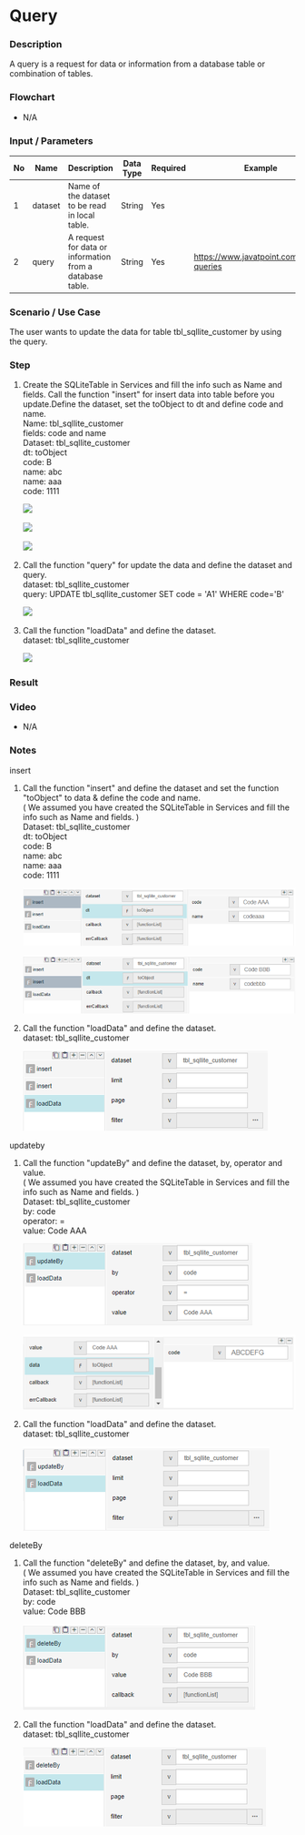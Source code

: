 # Query  

### Description

A query is a request for data or information from a database table or combination of tables.

### Flowchart

- N/A 

### Input / Parameters

| No | Name | Description | Data Type | Required | Example |
| ------ | ------ | ------ |------ | ------ | ------ |
| 1 | dataset | Name of the dataset to be read in local table. | String | Yes |
| 2 | query | A request for data or information from a database table.  | String | Yes | <a href:></a> </a> https://www.javatpoint.com/mysql-queries</a>

### Scenario / Use Case

The user wants to update the data for table tbl_sqllite_customer by using the query.

### Step

1. Create the SQLiteTable in Services and fill     the info such as Name and fields. Call the function "insert" for insert data into table before you update.Define the dataset, set the toObject to dt and define code and name.
   <br>
   Name: tbl_sqllite_customer<br>
   fields: code and name<br>
   Dataset: tbl_sqllite_customer<br>
   dt: toObject<br>
   code: B<br>
   name: abc<br>
   name: aaa<br>
   code: 1111<br>
   
   ![](../../../../document/function/Dataset/query/query-step-1.png?raw=true)
   
   ![](../../../../document/function/Dataset/query/query-step-2.png?raw=true)
   
   ![](../../../../document/function/Dataset/query/query-step-3.png?raw=true)
   
2. Call the function "query" for update the data    and define the dataset and query.
   <br>
   dataset: tbl_sqllite_customer<br>
   query: UPDATE tbl_sqllite_customer SET code = 'A1' WHERE code='B'<br>
   
   ![](../../../../document/function/Dataset/query/query-step-4.png?raw=true)
   
3. Call the function "loadData" and define the     dataset.
   <br>
   dataset: tbl_sqllite_customer<br>
   
   ![](../../../../document/function/Dataset/query/query-step-5.png?raw=true)
   
 
### Result



### Video

- N/A

<!--[![Video](http://i.imgur.com/Ot5DWAW.png)](https://youtu.be/StTqXEQ2l-Y?t=35s)-->

### Notes

insert

1. Call the function "insert" and define the       dataset and set the function "toObject" to       data & define the code and name.<br>( We        assumed you have created the SQLiteTable in     Services and fill the info such as Name and     fields. )
   <br>
   Dataset: tbl_sqllite_customer<br>
   dt: toObject<br>
   code: B<br>
   name: abc<br>
   name: aaa<br>
   code: 1111<br>
   
   ![](query-step-6.png?raw=true)
   
   ![](query-step-7.png?raw=true)
   
2. Call the function "loadData" and define the     dataset.
   <br>
   dataset: tbl_sqllite_customer<br>
   
   ![](query-step-8.png?raw=true)
   
updateby

1. Call the function "updateBy" and define the     dataset, by, operator and value.<br>
   ( We assumed you    have created the SQLiteTable in Services and    fill the info such as Name and fields. )
   <br>
   Dataset: tbl_sqllite_customer<br>
   by: code<br>
   operator: =<br>
   value: Code AAA<br>
   
   ![](query-step-9.png?raw=true)
   
   ![](query-step-10.png?raw=true)
   
2. Call the function "loadData" and define the     dataset.
   <br>
   dataset: tbl_sqllite_customer<br>
  
   ![](query-step-11.png?raw=true)
   
deleteBy

1. Call the function "deleteBy" and define the     dataset, by, and value.<br>
   ( We assumed you    have created the SQLiteTable in Services and    fill the info such as Name and fields. )
   <br>
   Dataset: tbl_sqllite_customer<br>
   by: code<br>
   value: Code BBB<br>

   ![](query-step-12.png?raw=true)
   
2. Call the function "loadData" and define the     dataset.
   <br>
   dataset: tbl_sqllite_customer<br>
 
   ![](query-step-13.png?raw=true)

